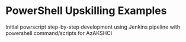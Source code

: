 # PowerShell Upskilling Examples
Initial powrscript step-by-step development using Jenkins pipeline with powershell command/scripts for AzAKSHCI
